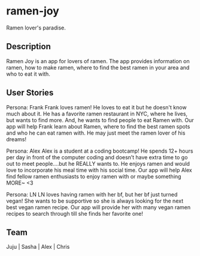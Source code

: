 # ramen-joy
Ramen lover's paradise.

## Description

Ramen Joy is an app for lovers of ramen. The app provides information on ramen, how to make ramen, where to find the best ramen in your area and who to eat it with.

## User Stories

Persona: ​Frank
Frank loves ramen! He loves to eat it but he doesn't know much about it. He has a favorite ramen restaurant in NYC, where he lives, but wants to find more. And, he wants to find people to eat Ramen with. Our app will help Frank learn about Ramen, where to find the best ramen spots and who he can eat ramen with. He may just meet the ramen lover of his dreams!

Persona: ​Alex
Alex is a student at a coding bootcamp! He spends 12+ hours per day in front of the computer coding and doesn’t have extra time to go out to meet people....but he REALLY wants to. He enjoys ramen and would love to incorporate his meal time with his social time. Our app will help Alex find fellow ramen enthusiasts to enjoy ramen with or maybe something MORE~ <3

Persona: ​LN
LN loves having ramen with her bf, but her bf just turned vegan! She wants to be supportive so she is always looking for the next best vegan ramen recipe. Our app will provide her with many vegan ramen recipes to search through till she finds her favorite one!

## Team

Juju  |  Sasha  |  Alex  | Chris

